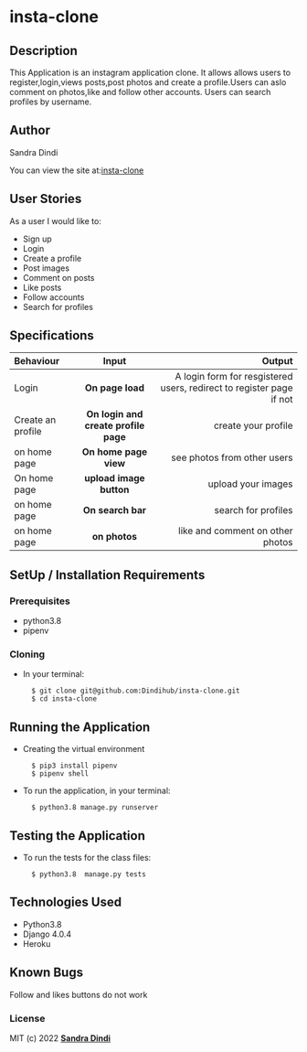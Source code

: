 # insta-clone

## Description

This Application is an instagram application clone. It allows allows users to register,login,views posts,post photos and create a profile.Users can aslo comment on photos,like and follow other accounts. Users can search profiles by username. 


## Author

Sandra Dindi

You can view the site at:[insta-clone]()




## User Stories
As a user I would like to:
* Sign up
* Login
* Create a profile 
* Post images
* Comment on posts
* Like posts
* Follow accounts
* Search for profiles



## Specifications
| Behaviour | Input | Output |
| :---------------- | :---------------: | ------------------: |
| Login | **On page load** | A login form for resgistered users, redirect to register page if not|
| Create an profile| **On login and create profile page** | create your profile|
| on home page | **On home page view** | see photos from other users|
| On home page| **upload image button** | upload your images|
| on home page| **On search bar** |  search for profiles|
|on home page | **on photos** | like and comment on other photos


## SetUp / Installation Requirements
### Prerequisites
* python3.8
* pipenv


### Cloning
* In your terminal:

        $ git clone git@github.com:Dindihub/insta-clone.git
        $ cd insta-clone

## Running the Application
* Creating the virtual environment

        $ pip3 install pipenv 
        $ pipenv shell
        
       


* To run the application, in your terminal:

        $ python3.8 manage.py runserver
        

## Testing the Application
* To run the tests for the class files:

        $ python3.8  manage.py tests 

## Technologies Used
* Python3.8
* Django 4.0.4
* Heroku

## Known Bugs
Follow and likes buttons do not work

### License
MIT (c) 2022 **[Sandra Dindi](https://github.com/Dindihub/insta-clone.git)**


